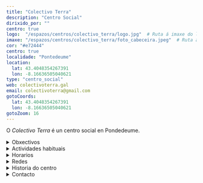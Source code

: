 ```yaml
---
title: "Colectivo Terra"
description: "Centro Social"
dirixido_por: ""
centro: true
logo:  "/espazos/centros/colectivo_terra/logo.jpg"  # Ruta á imaxe do logo
imaxe: "/espazos/centros/colectivo_terra/foto_cabeceira.jpeg"  # Ruta á imaxe de fondo
cor: "#e72444"
centro: true
localidade: "Pontedeume"
location:
  lat: 43.4048354267391
  lon: -8.16636505040621
type: "centro_social"
web: colectivoterra.gal
email: colectivoterra@gmail.com
gotoCoords:
  lat: 43.4048354267391
  lon: -8.16636505040621
gotoZoom: 16
---
```

O *Colectivo Terra* é un centro social en Pondedeume.

<details>
  <summary>Obxectivos</summary>
  <ul>
    <li>Obxectivo 1</li>
    <li>Obxectivo 2</li>
    <li>Obxectivo 3</li>
  </ul>
</details>

<details>
  <summary>Actividades habituais</summary>
  <p>No Centro Social organizamos unha ampla variedade de actividades:</p>
  <ul>
    <li>Talleres</li>
    <li>Charlas</li>
    <li>Proxeccións</li>
    <li>Xuntanzas</li>
  </ul>
</details>

<details>
  <summary>Horarios</summary>
  <p>Os horarios habituais do centro son os seguintes:</p>
  <ul>
    <li><strong>Luns a venres:</strong> 16:00 - 21:00.</li>
    <li><strong>Sábados:</strong> 10:00 - 14:00 e 16:00 - 20:00.</li>
    <li><strong>Domingos:</strong> Pechado, excepto para eventos programados.</li>
  </ul>
</details>

<details>
  <summary>Redes</summary>
  <p>Coñécenos a través de:</p>
  <ul>
    <li>Instragram</li>
    <li>Twiter/X</li>
    <li>Facebook</li>
    <li>Bluesky</li>
  </ul>
</details>

<details>
  <summary>Historia do centro</summary>
  <p></p>
</details>

<details>
  <summary>Contacto</summary>
  <p>Podes contactar connosco a través de:</p>
  <ul>
    <li>Email: contacto@email.com</li>
    <li>Teléfono: 111 111 111</li>
    <li>Enderezo: - </li>
  </ul>
</details>